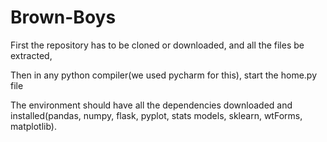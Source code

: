 # Brown-Boys

First the repository has to be cloned or downloaded, and all the files be extracted,

Then in any python compiler(we used pycharm for this), start the home.py file

The environment should have all the dependencies downloaded and installed(pandas, numpy, flask, pyplot, stats models, sklearn, wtForms, matplotlib).
